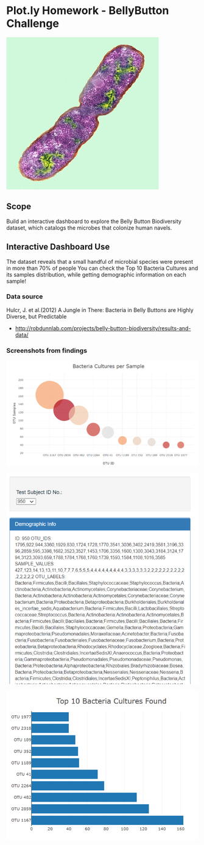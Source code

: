 # Plot.ly Homework - BellyButton Challenge
 
![bacteria.jpg](images/bacteria.jpg)

## Scope
Build an interactive dashboard to explore the Belly Button Biodiversity dataset, which catalogs the microbes that colonize human navels.

## Interactive Dashboard Use
The dataset reveals that a small handful of microbial species were present in more than 70% of people
You can check the Top 10 Bacteria Cultures and its samples distribution, while getting demographic information on each sample!

### Data source
Hulcr, J. et al.(2012) A Jungle in There: Bacteria in Belly Buttons are Highly Diverse, but Predictable
* http://robdunnlab.com/projects/belly-button-biodiversity/results-and-data/

### Screenshots from findings
![bacteria_samples.png](images/bacteria_samples.png)

![dropdown_demoinfo.png](images/dropdown_demoinfo.png)

![top10_BarPlot.png](images/top10_BarPlot.png)